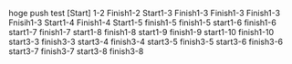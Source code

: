 hoge
push test
[Start] 1-2
Finish1-2
Start1-3
Finish1-3
Finish1-3
Finish1-3
Fnisih1-3
Start1-4
Finish1-4
Start1-5
finish1-5
finish1-5
start1-6
finish1-6
start1-7
finish1-7
start1-8
finish1-8
start1-9
finish1-9
start1-10
finish1-10
start3-3
finish3-3
start3-4
finish3-4
start3-5
finish3-5
start3-6
finish3-6
start3-7
finish3-7
start3-8
finish3-8
